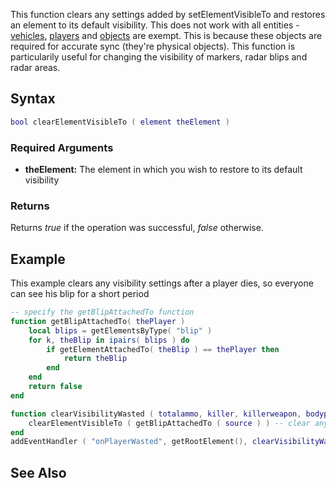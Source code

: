 This function clears any settings added by setElementVisibleTo and restores an element to its default visibility. This does not work with all entities - [vehicles](/docs/vehicle.md "wikilink"), [players](/player.md "wikilink") and [objects](/object.md "wikilink") are exempt. This is because these objects are required for accurate sync (they're physical objects). This function is particularily useful for changing the visibility of markers, radar blips and radar areas.

Syntax
------

``` lua
bool clearElementVisibleTo ( element theElement )   
```

### Required Arguments

-   **theElement:** The element in which you wish to restore to its default visibility

### Returns

Returns *true* if the operation was successful, *false* otherwise.

Example
-------

This example clears any visibility settings after a player dies, so everyone can see his blip for a short period

``` lua
-- specify the getBlipAttachedTo function
function getBlipAttachedTo( thePlayer )
    local blips = getElementsByType( "blip" )
    for k, theBlip in ipairs( blips ) do
        if getElementAttachedTo( theBlip ) == thePlayer then
            return theBlip
        end
    end
    return false
end

function clearVisibilityWasted ( totalammo, killer, killerweapon, bodypart ) -- when a player dies
    clearElementVisibleTo ( getBlipAttachedTo ( source ) ) -- clear any visiblity settings of his blip
end
addEventHandler ( "onPlayerWasted", getRootElement(), clearVisibilityWasted  ) --add an event handler for onPlayerWasted
```

See Also
--------
